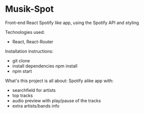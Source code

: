 # Musik-Spot

Front-end React Spotify like app, using the Spotify API and styling

Technologies used:
- React, React-Router

Installation instructions:
- git clone
- install dependencies npm install
- npm start

What's this project is all about: 
Spotify alike app with:
- searchfield for artists
- top tracks
- audio preview with play/pause of the tracks
- extra artists/bands info
